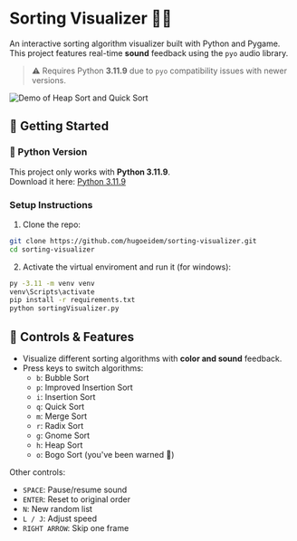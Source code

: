 # Sorting Visualizer 🎵🔢

An interactive sorting algorithm visualizer built with Python and Pygame.  
This project features real-time **sound** feedback using the `pyo` audio library.

> ⚠️ Requires Python **3.11.9** due to `pyo` compatibility issues with newer versions.

![Demo of Heap Sort and Quick Sort](visualizer.gif)

## 🔧 Getting Started

### 🐍 Python Version

This project only works with **Python 3.11.9**.  
Download it here: [Python 3.11.9](https://www.python.org/downloads/release/python-3119/)

### Setup Instructions

1. Clone the repo:
```bash
git clone https://github.com/hugoeidem/sorting-visualizer.git
cd sorting-visualizer
```

2. Activate the virtual enviroment and run it (for windows):
```bash
py -3.11 -m venv venv
venv\Scripts\activate
pip install -r requirements.txt
python sortingVisualizer.py
```

## 🎹 Controls & Features

- Visualize different sorting algorithms with **color and sound** feedback.
- Press keys to switch algorithms:
  - `b`: Bubble Sort
  - `p`: Improved Insertion Sort
  - `i`: Insertion Sort
  - `q`: Quick Sort
  - `m`: Merge Sort
  - `r`: Radix Sort
  - `g`: Gnome Sort
  - `h`: Heap Sort
  - `o`: Bogo Sort (you've been warned 😬)

Other controls:
- `SPACE`: Pause/resume sound
- `ENTER`: Reset to original order
- `N`: New random list
- `L / J`: Adjust speed
- `RIGHT ARROW`: Skip one frame

